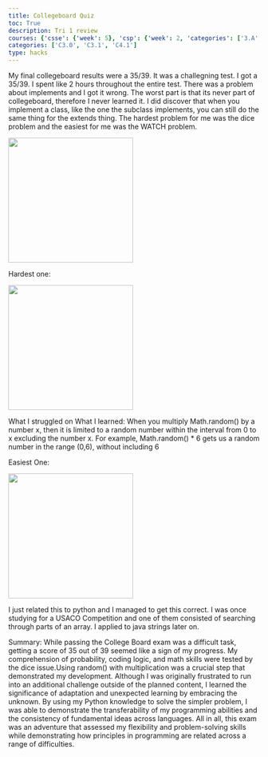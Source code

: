 ```yaml
---
title: Collegeboard Quiz
toc: True
description: Tri 1 review
courses: {'csse': {'week': 5}, 'csp': {'week': 2, 'categories': ['3.A', '5.B']}, 'csa': {'week': 13}}
categories: ['C3.0', 'C3.1', 'C4.1']
type: hacks
---
```

My final collegeboard results were a 35/39. It was a challegning test. I got a 35/39. I spent like 2 hours throughout the entire test. There was a problem about implements and I got it wrong. The worst part is that its never part of collegeboard, therefore I never learned it. I did discover that when you implement a class, like the one the subclass implements, you can still do the same thing for the extends thing. The hardest problem for me was the dice problem and the easiest for me was the WATCH problem.
<p class="center1">
  <img src="{{ site.baseurl }}/images/myscore.png" width=250px/>
</p>

Hardest one:
<p class="center1">
  <img src="{{ site.baseurl }}/images/hard.png" width=250px/>
</p>
What I struggled on
What I learned: 
When you multiply Math.random() by a number x, then it is limited to a random number within the interval from 0 to x excluding the number x. For example, Math.random() * 6 gets us a random number in the range (0,6), without including 6

Easiest One:
<p class="center1">
  <img src="{{ site.baseurl }}/images/easy.png" width=250px/>
</p>
I just related this to python and I managed to get this correct. I was once studying for a USACO Competition and one of them consisted of searching through parts of an array. I applied to java strings later on.

Summary:
While passing the College Board exam was a difficult task, getting a score of 35 out of 39 seemed like a sign of my progress. My comprehension of probability, coding logic, and math skills were tested by the dice issue.Using random() with multiplication was a crucial step that demonstrated my development. Although I was originally frustrated to run into an additional challenge outside of the planned content, I learned the significance of adaptation and unexpected learning by embracing the unknown. By using my Python knowledge to solve the simpler problem, I was able to demonstrate the transferability of my programming abilities and the consistency of fundamental ideas across languages. All in all, this exam was an adventure that assessed my flexibility and problem-solving skills while demonstrating how principles in programming are related across a range of difficulties.